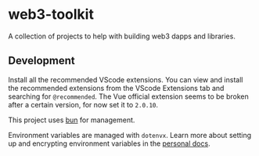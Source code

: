# web3-toolkit

A collection of projects to help with building web3 dapps and libraries.

## Development

Install all the recommended VScode extensions. You can view and install the recommended extensions
from the VScode Extensions tab and searching for `@recommended`.
The Vue official extension seems to be broken after a certain version, for now set it to `2.0.10`.

This project uses [bun](https://bun.sh/docs/installation) for management.

Environment variables are managed with `dotenvx`. Learn more about setting up and encrypting
environment variables in the [personal docs](./docs/dotenvx).
